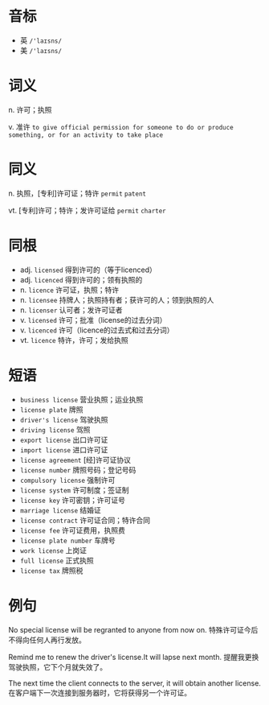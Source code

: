 # 音标

- 英 `/'laɪsns/`
- 美 `/'laɪsns/`

# 词义

n. 许可；执照


v. 准许
`to give official permission for someone to do or produce something, or for an activity to take place`

# 同义

n. 执照，[专利]许可证；特许
`permit` `patent`

vt. [专利]许可；特许；发许可证给
`permit` `charter`

# 同根

- adj. `licensed` 得到许可的（等于licenced）
- adj. `licenced` 得到许可的；领有执照的
- n. `licence` 许可证，执照；特许
- n. `licensee` 持牌人；执照持有者；获许可的人；领到执照的人
- n. `licenser` 认可者；发许可证者
- v. `licensed` 许可；批准（license的过去分词）
- v. `licenced` 许可（licence的过去式和过去分词）
- vt. `licence` 特许，许可；发给执照

# 短语

- `business license` 营业执照；运业执照
- `license plate` 牌照
- `driver's license` 驾驶执照
- `driving license` 驾照
- `export license` 出口许可证
- `import license` 进口许可证
- `license agreement` [经]许可证协议
- `license number` 牌照号码；登记号码
- `compulsory license` 强制许可
- `license system` 许可制度；签证制
- `license key` 许可密钥；许可证号
- `marriage license` 结婚证
- `license contract` 许可证合同；特许合同
- `license fee` 许可证费用，执照费
- `license plate number` 车牌号
- `work license` 上岗证
- `full license` 正式执照
- `license tax` 牌照税

# 例句

No special license will be regranted to anyone from now on.
特殊许可证今后不得向任何人再行发放。

Remind me to renew the driver's license.It will lapse next month.
提醒我更换驾驶执照，它下个月就失效了。

The next time the client connects to the server, it will obtain another license.
在客户端下一次连接到服务器时，它将获得另一个许可证。


